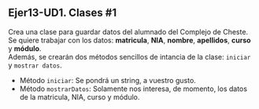 ## Ejer13-UD1. Clases #1
Crea una clase para guardar datos del alumnado del Complejo de Cheste. Se quiere trabajar con los datos: **matricula**, **NIA**, **nombre**, **apellidos**, **curso** y **módulo**.<br>
Además, se crearán dos métodos sencillos de intancia de la clase: `iniciar` y `mostrar datos`.
- Método `iniciar`: Se pondrá un string, a vuestro gusto.
- Método `mostrarDatos`: Solamente nos interesa, de momento, los datos de la matricula, NIA, curso y módulo.
